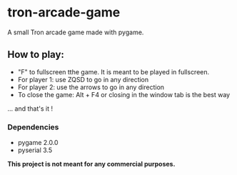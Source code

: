 # tron-arcade-game
A small Tron arcade game made with pygame.

## How to play:
- "F" to fullscreen tthe game. It is meant to be played in fullscreen.
- For player 1: use ZQSD to go in any direction
- For player 2: use the arrows to go in any direction
- To close the game: Alt + F4 or closing in the window tab is the best way

... and that's it !

### Dependencies
- pygame 2.0.0
- pyserial 3.5

**This project is not meant for any commercial purposes.**
